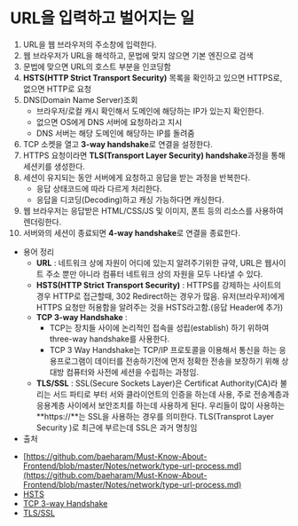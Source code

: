 # URL을 입력하고 벌어지는 일

1. URL을 웹 브라우저의 주소창에 입력한다.
2. 웹 브라우저가 URL을 해석하고, 문법에 맞지 않으면 기본 엔진으로 검색
3. 문법에 맞으면 URL의 호스트 부분을 인코딩함
4. **HSTS(HTTP Strict Transport Security)** 목록을 확인하고 있으면 HTTPS로, 없으면 HTTP로 요청
5. DNS(Domain Name Server)조회
    + 브라우저/로컬 캐시 확인해서 도메인에 해당하는 IP가 있는지 확인한다.
    + 없으면 OS에게 DNS 서버에 요청하라고 지시
    + DNS 서버는 해당 도메인에 해당하는 IP를 돌려줌
6. TCP 소켓을 열고 **3-way handshake**로 연결을 설정한다.
7. HTTPS 요청이라면 **TLS(Transport Layer Security) handshake**과정을 통해 세션키를 생성한다.
8. 세션이 유지되는 동안 서버에게 요청하고 응답을 받는 과정을 반복한다.
    + 응답 상태코드에 따라 다르게 처리한다.
    + 응답을 디코딩(Decoding)하고 캐싱 가능하다면 캐싱한다.
9. 웹 브라우저는 응답받은 HTML/CSS/JS 및 이미지, 폰트 등의 리소스를 사용하여 렌더링한다.
10. 서버와의 세션이 종료되면 **4-way handshake**로 연결을 종료한다.


+ 용어 정리
    - **URL** : 네트워크 상에 자원이 어디에 있는지 알려주기위한 규약, URL은 웹사이트 주소 뿐만 아니라 컴퓨터 네트워크 상의 자원을 모두 나타낼 수 있다.
    - **HSTS(HTTP Strict Transport Security)** : HTTPS를 강제하는 사이트의 경우 HTTP로 접근할때, 302 Redirect하는 경우가 많음. 유저(브라우저)에게 HTTPS 요청만 허용함을 알려주는 것을 HSTS라고함.(응답 Header에 추가)
    - **TCP 3-way Handshake** : 
        * TCP는 장치들 사이에 논리적인 접속을 성립(establish) 하기 위하여 three-way handshake를 사용한다.
        * TCP 3 Way Handshake는 TCP/IP 프로토콜을 이용해서 통신을 하는 응용프로그램이 데이터를 전송하기전에 먼저 정확한 전송을 보장하기 위해 상대방 컴퓨터와 사전에 세션을 수립하는 과정임.
    - **TLS/SSL** : SSL(Secure Sockets Layer)은 Certificat Authority(CA)라 불리는 서드 파티로 부터 서와
    클라이언트의 인증을 하는데 사용, 주로 전송계층과 응용계층 사이에서 보안조치를 하는데 사용하게 된다. 우리들이 많이 사용하는 **https://**는 SSL을 사용하는 경우를 의미한다. TLS(Transprot Layer Security )로 최근에 부르는데 SSL은 과거 명칭임
+ 출처

- [https://github.com/baeharam/Must-Know-About-Frontend/blob/master/Notes/network/type-url-process.md](https://github.com/baeharam/Must-Know-About-Frontend/blob/master/Notes/network/type-url-process.md)
- [HSTS](https://akageun.github.io/2018/03/07/hsts.html)
- [TCP 3-way Handshake](https://mindnet.tistory.com/entry/%EB%84%A4%ED%8A%B8%EC%9B%8C%ED%81%AC-%EC%89%BD%EA%B2%8C-%EC%9D%B4%ED%95%B4%ED%95%98%EA%B8%B0-22%ED%8E%B8-TCP-3-WayHandshake-4-WayHandshake)
- [TLS/SSL](https://hanjungv.github.io/2017-11-07-1_CS_SSL/)